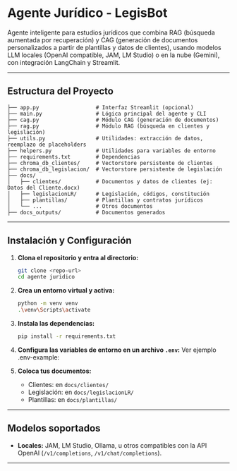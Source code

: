 # Agente Jurídico - LegisBot

Agente inteligente para estudios jurídicos que combina RAG (búsqueda aumentada por recuperación) y CAG (generación de documentos personalizados a partir de plantillas y datos de clientes), usando modelos LLM locales (OpenAI compatible, JAM, LM Studio) o en la nube (Gemini), con integración LangChain y Streamlit.

---

## Estructura del Proyecto

```
├── app.py                  # Interfaz Streamlit (opcional)
├── main.py                 # Lógica principal del agente y CLI
├── cag.py                  # Módulo CAG (generación de documentos)
├── rag.py                  # Módulo RAG (búsqueda en clientes y legislación)
├── utils.py                # Utilidades: extracción de datos, reemplazo de placeholders
├── helpers.py              # Utilidades para variables de entorno
├── requirements.txt        # Dependencias
├── chroma_db_clientes/     # Vectorstore persistente de clientes
├── chroma_db_legislacion/  # Vectorstore persistente de legislación
├── docs/
│   ├── clientes/           # Documentos y datos de clientes (ej: Datos del Cliente.docx)
│   ├── legislacionLR/      # Legislación, códigos, constitución
│   ├── plantillas/         # Plantillas y contratos jurídicos
│   └── ...                 # Otros documentos
├── docs_outputs/           # Documentos generados
```

---

## Instalación y Configuración

1. **Clona el repositorio y entra al directorio:**
   ```sh
   git clone <repo-url>
   cd agente juridico
   ```

2. **Crea un entorno virtual y activa:**
   ```sh
   python -m venv venv
   .\venv\Scripts\activate
   ```

3. **Instala las dependencias:**
   ```sh
   pip install -r requirements.txt
   ```

4. **Configura las variables de entorno en un archivo `.env`:**
   Ver ejemplo .env-example:
   

5. **Coloca tus documentos:**
   - Clientes: en `docs/clientes/`
   - Legislación: en `docs/legislacionLR/`
   - Plantillas: en `docs/plantillas/`

---

## Modelos soportados

- **Locales:** JAM, LM Studio, Ollama, u otros compatibles con la API OpenAI (`/v1/completions`, `/v1/chat/completions`).

---

